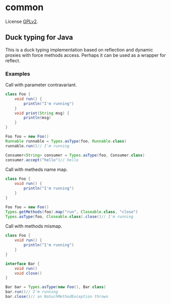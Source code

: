 # common
License [GPLv2](http://www.gnu.org/licenses/old-licenses/gpl-2.0.html).

## Duck typing for Java

This is a duck typing implementation based on reflection and dynamic proxies with force methods access. Perhaps it can be used as a wrapper for reflect.

### Examples

Call with parameter contravariant.

```groovy
class Foo {
    void run() {
        println("I'm running")
    }
    void print(String msg) {
        println(msg)
    }
}

Foo foo = new Foo()
Runnable runnable = Types.asType(foo, Runnable.class)
runnable.run()// I'm running

Consumer<String> consumer = Types.asType(foo, Consumer.class)
consumer.accept("hello")// hello

```

Call with metheds name map.

```groovy
class Foo {
    void run() {
        println("I'm running")
    }
}

Foo foo = new Foo()
Types.getMethods(foo).map("run", Closeable.class, "close")
Types.asType(foo, Closeable.class).close()// I'm running

```

Call with methods mismap.

```groovy
class Foo {
    void run() {
        println("I'm running")
    }
}

interface Bar {
    void run()
    void close()
}

Bar bar = Types.asType(new Foo(), Bar.class)
bar.run()// I'm running
bar.close()// an NoSuchMethodException thrown

```
